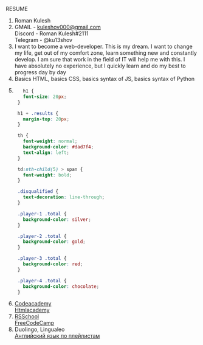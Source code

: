 RESUME
1. Roman Kulesh  
2. GMAIL - kuleshov000@gmail.com  
   Discord - Roman Kulesh#2111  
   Telegram - @ku13shov  
3. I want to become a web-developer. This is my dream. I want to change my life, get out of my comfort zone, learn something new and constantly develop. I am sure that work in the field of IT will help me with this. I have absolutely no experience, but I quickly learn and do my best to progress day by day
4. Basics HTML, basics CSS, basics syntax of JS, basics syntax of Python
5. ```css
      h1 {
      font-size: 20px;
    }

    h1 + .results {
      margin-top: 20px;
    }

    th {
      font-weight: normal;
      background-color: #dad7f4;
      text-align: left;
    }

    td:nth-child(5) > span {
      font-weight: bold;
    }

    .disqualified {
      text-decoration: line-through;
    }

    .player-1 .total {
      background-color: silver;
    }

    .player-2 .total {
      background-color: gold;
    }

    .player-3 .total {
      background-color: red;
    }

    .player-4 .total {
      background-color: chocolate;
    }
   ```
6. [Codeacademy](https://www.codecademy.com/)  
   [Htmlacademy](https://htmlacademy.ru/)  
7. [RSSchool](https://www.youtube.com/channel/UC578nebW2Mn-mNgjEArGZug)  
   [FreeCodeCamp](https://www.youtube.com/channel/UC8butISFwT-Wl7EV0hUK0BQ)
8. Duolingo, Lingualeo  
   [Английский язык по плейлистам](https://www.youtube.com/channel/UC_3oKG5Szq-m6Xz-MjRZgpw)